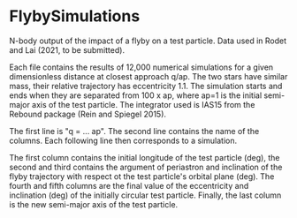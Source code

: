 # FlybySimulations
N-body output of the impact of a flyby on a test particle. Data used in Rodet and Lai (2021, to be submitted).

Each file contains the results of 12,000 numerical simulations for a given dimensionless distance at closest approach q/ap. The two stars have similar mass, their relative trajectory has eccentricity 1.1. The simulation starts and ends when they are separated from 100 x ap, where ap=1 is the initial semi-major axis of the test particle. The integrator used is IAS15 from the Rebound package (Rein and Spiegel 2015).

The first line is "q = ... ap".
The second line contains the name of the columns.
Each following line then corresponds to a simulation.

The first column contains the initial longitude of the test particle (deg), the second and third contains the argument of periastron and inclination of the flyby trajectory with respect ot the test particle's orbital plane (deg). The fourth and fifth columns are the final value of the eccentricity and inclination (deg) of the initially circular test particle. Finally, the last column is the new semi-major axis of the test particle. 
